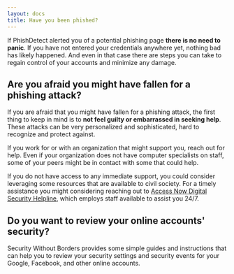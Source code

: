 ```yaml
---
layout: docs
title: Have you been phished?
---
```


If PhishDetect alerted you of a potential phishing page **there is no need to panic**. If you have not entered your credentials anywhere yet, nothing bad has likely happened. And even in that case there are steps you can take to regain control of your accounts and minimize any damage.

## Are you afraid you might have fallen for a phishing attack?

If you are afraid that you might have fallen for a phishing attack, the first thing to keep in mind is to **not feel guilty or embarrassed in seeking help**. These attacks can be very personalized and sophisticated, hard to recognize and protect against.

If you work for or with an organization that might support you, reach out for help. Even if your organization does not have computer specialists on staff, some of your peers might be in contact with some that could help.

If you do not have access to any immediate support, you could consider leveraging some resources that are available to civil society. For a timely assistance you might considering reaching out to <a href="https://www.accessnow.org/help">Access Now Digital Security Helpline</a>, which employs staff available to assist you 24/7.

## Do you want to review your online accounts' security?

Security Without Borders provides some simple guides and instructions that can help you to review your security settings and security events for your Google, Facebook, and other online accounts.
